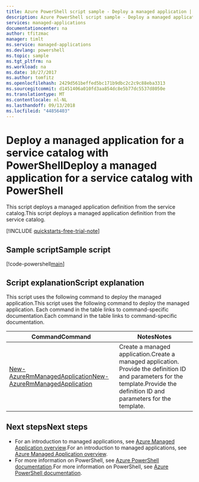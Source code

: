 ```yaml
---
title: Azure PowerShell script sample - Deploy a managed application | Microsoft Docs
description: Azure PowerShell script sample - Deploy a managed application definition
services: managed-applications
documentationcenter: na
author: tfitzmac
manager: timlt
ms.service: managed-applications
ms.devlang: powershell
ms.topic: sample
ms.tgt_pltfrm: na
ms.workload: na
ms.date: 10/27/2017
ms.author: tomfitz
ms.openlocfilehash: 2429d561beffed5bc171b9dbc2c2c9c88eba3313
ms.sourcegitcommit: d1451406a010fd3aa854dc8e5b77dc5537d8050e
ms.translationtype: MT
ms.contentlocale: nl-NL
ms.lasthandoff: 09/13/2018
ms.locfileid: "44856403"
---
```

# <a name="deploy-a-managed-application-for-a-service-catalog-with-powershell"></a><span data-ttu-id="a27d8-103">Deploy a managed application for a service catalog with PowerShell</span><span class="sxs-lookup"><span data-stu-id="a27d8-103">Deploy a managed application for a service catalog with PowerShell</span></span>

<span data-ttu-id="a27d8-104">This script deploys a managed application definition from the service catalog.</span><span class="sxs-lookup"><span data-stu-id="a27d8-104">This script deploys a managed application definition from the service catalog.</span></span>


[!INCLUDE [quickstarts-free-trial-note](../../../includes/quickstarts-free-trial-note.md)]

## <a name="sample-script"></a><span data-ttu-id="a27d8-105">Sample script</span><span class="sxs-lookup"><span data-stu-id="a27d8-105">Sample script</span></span>

[!code-powershell[main](../../../powershell_scripts/managed-applications/create-application/create-application.ps1 "Create application")]


## <a name="script-explanation"></a><span data-ttu-id="a27d8-106">Script explanation</span><span class="sxs-lookup"><span data-stu-id="a27d8-106">Script explanation</span></span>

<span data-ttu-id="a27d8-107">This script uses the following command to deploy the managed application.</span><span class="sxs-lookup"><span data-stu-id="a27d8-107">This script uses the following command to deploy the managed application.</span></span> <span data-ttu-id="a27d8-108">Each command in the table links to command-specific documentation.</span><span class="sxs-lookup"><span data-stu-id="a27d8-108">Each command in the table links to command-specific documentation.</span></span>

| <span data-ttu-id="a27d8-109">Command</span><span class="sxs-lookup"><span data-stu-id="a27d8-109">Command</span></span> | <span data-ttu-id="a27d8-110">Notes</span><span class="sxs-lookup"><span data-stu-id="a27d8-110">Notes</span></span> |
|---|---|
| [<span data-ttu-id="a27d8-111">New-AzureRmManagedApplication</span><span class="sxs-lookup"><span data-stu-id="a27d8-111">New-AzureRmManagedApplication</span></span>](https://docs.microsoft.com/powershell/module/azurerm.resources/new-azurermmanagedapplication) | <span data-ttu-id="a27d8-112">Create a managed application.</span><span class="sxs-lookup"><span data-stu-id="a27d8-112">Create a managed application.</span></span> <span data-ttu-id="a27d8-113">Provide the definition ID and parameters for the template.</span><span class="sxs-lookup"><span data-stu-id="a27d8-113">Provide the definition ID and parameters for the template.</span></span> |


## <a name="next-steps"></a><span data-ttu-id="a27d8-114">Next steps</span><span class="sxs-lookup"><span data-stu-id="a27d8-114">Next steps</span></span>

* <span data-ttu-id="a27d8-115">For an introduction to managed applications, see [Azure Managed Application overview](../overview.md).</span><span class="sxs-lookup"><span data-stu-id="a27d8-115">For an introduction to managed applications, see [Azure Managed Application overview](../overview.md).</span></span>
* <span data-ttu-id="a27d8-116">For more information on PowerShell, see [Azure PowerShell documentation](https://docs.microsoft.com/powershell/azure/get-started-azureps).</span><span class="sxs-lookup"><span data-stu-id="a27d8-116">For more information on PowerShell, see [Azure PowerShell documentation](https://docs.microsoft.com/powershell/azure/get-started-azureps).</span></span>
